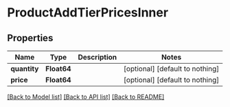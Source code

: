 # ProductAddTierPricesInner


## Properties
Name | Type | Description | Notes
------------ | ------------- | ------------- | -------------
**quantity** | **Float64** |  | [optional] [default to nothing]
**price** | **Float64** |  | [optional] [default to nothing]


[[Back to Model list]](../README.md#models) [[Back to API list]](../README.md#api-endpoints) [[Back to README]](../README.md)


